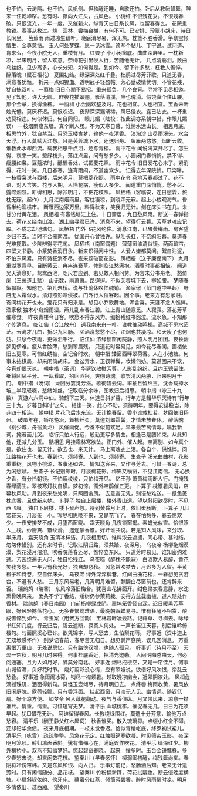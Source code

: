 <!-- { "loadSidebar": true } -->
也不怕，云涛隔。也不怕，风帆侧。但独醒还睡，自歌还拍。卧后从教鳅鳝舞，醉来一任乾坤窄。恐有时、撑向大江头，占风色。 
小桃红
不恨残花妥。不恨残春破。只恨流光，一年一度，又催新火。纵青天白日系长绳，也留春得么。 
花院重教锁。春事从教过。烧＿园林，尝梅台榭，有何不可。已安排、珍簟小胡床，待日长闲坐。 
芭蕉雨
雨过凉生藕叶。晚庭消尽暑，浑无热。枕簟不胜香滑。争奈宝帐情生，金尊意惬。 
玉人何处梦蝶。思一见冰雪。须写个帖儿、丁宁说。试问道、肯来么，今夜小院无人，重楼有月。 
红娘子
小小闲窗底。曲曲深屏里。一枕新凉，半床明月，留人欢意。奈梅花引里唤人行，苦随他无计。 
几点清觞泪。数曲乌丝纸。见少离多，心长分短，如何得是。到如今、留下许多愁，枉教人憔悴。 
醉落魄（赋石榴花）
夏围初结。绿深深处红千叠。杜鹃过尽芳菲歇。只道无春，满意春犹惬。 
折来一点如猩血。透明冠子轻盈帖。芳心蹙破情忧切。不管花残，犹自拣双叶。 
一翦梅
旧日心期不易招。重来孤负，几个良宵。寻常不见尽相邀。见了知他，许大无聊。 
昨夜花插翠翘。影落清溪，应也魂消。假饶真个住山腰。那个金章，换得渔樵。 
一翦梅
小会幽欢整及时。花也相宜。人也相宜。宝香未断烛光低。莫厌杯迟。莫恨欢迟。 
夜渐深深漏渐稀。风已侵衣。露已沾衣。一杯重劝莫相违。何似休归。何自同归。 
眼儿媚（陆校：按此调亦系朝中措，作眼儿媚误）
一枝烟雨瘦东墙。真个断人肠。不为天寒日暮，谁怜水远山长。 
相思月底，相思竹外，犹自禁当。只恐玉楼贪梦，输他一夜清香。 
浪淘沙
山尽雨溪头。水合天浮。行人莫赋大江愁。且是芙蓉城下水，还送归舟。 
鱼雁两悠悠。烟断云收。谁教此水却西流。载我相思千点泪，还与青楼。 
雨中花令
闻说海棠开尽了。怎生得、夜来一笑。颦绿枝头，落红点里，问有愁多少。 
小园闭门春悄悄。禁不得、瘦腰如袅。豆蔻浓时，酴醿香处，试把菱花照。 
雨中花令
旧日爱花心未了。紧消得、花时一笑。几日春寒，连宵雨闷，不道幽欢少。 
记得去年深院悄。□梁畔，一枝香袅说与西楼，后来明月，莫把菱花照。 
雨中花令
卷地芳春都过了。花不语、对人含笑。花与人期，人怜花病，瘦似人多少。 
闻道重门深悄悄。愁不尽、露啼烟袅。断得相思，除非明月，不把花枝照。 
凤栖梧（客临安，连日愁霖，旅枕无寐，起作）
九月江南烟雨里。客枕凄凉，到晓浑无寐。起上小楼观海气。昏昏半约渔樵市。 
断雁西边家万里。料得秋来，笑我归无计。剑在床头书在几。未甘分付黄花泪。 
凤栖梧
有客钱塘江上住。十日斋居，九日愁风雨。断送一春弹指去。荷花又绕南山渡。 
湖上幽寻君已许。消息不来，望得行云暮。芳草梦魂应记取。不成忘却池塘句。 
凤栖梧
门外飞花风约住。消息江南，已酿黄梅雨。蜀客望乡归不去。当时不合催南渡。 
忧国丹心曾独许。纵吐长虹，不奈斜阳暮。莫道春光难揽取。少陵辨得寻花句。 
凤栖梧（南窗偶题）
薄薄窗油清似镜。两面疏帘，四壁文书静。小篆焚香消日永。新来识得闲中性。 
人爱人嫌都莫问。絮自沾泥，不怕东风紧。只有诗狂消不尽。夜来题破窗花影。 
凤栖梧（送子廉侄南下）
九月重湖寒意早。目断黄云，冉冉连衰草。惨别临江愁满抱。酒尊时事都相恼。 
闻道吴天消息好。鸳鸯西池，咫尺君应到。若见故人相问劳。为言未分书舟老。 
愁倚阑（三荣道上赋）
山无数，雨萧萧。路迢迢。不似芙蓉城下去，柳如腰。 
梦随春絮飘飘。知他在、第几朱桥。说与杜鹃休唤怕魂销。 
渔家傲（彭门道中早起）
野店无人霜似水。清灯照影寒侵被。门外行人催客起。因个事。老来方有思家泪。 
寄问梅花开也未。爱花只有归来是。想见小乔歌舞地。浑含喜。天涯不念人憔悴。 
渔家傲
独木小舟烟雨湿。燕儿乱点春江碧。江上青山随意觅。人寂寂。落花芳草催寒食。 
昨夜青楼今日客。吹愁不得东风力。细拾残红书怨泣。流水急。不知那个传消息。 
临江仙（合江放舟）
送我南来舟一叶，谁教催动鸣榔。高城不见水茫茫。云湾才几曲，折尽九回肠。 
买酒浇愁愁不尽，江烟也共凄凉。和天瘦了也何妨。只愁今夜雨，更做泪千行。 
临江仙
浓绿锁窗闲院静，照人明月团团。夜长幽梦见伊难。瘦从香脸薄，愁到翠眉残。 
只道花时容易见，如今花尽春阑。画楼依旧五更寒。可怜红绣被，空记合时欢。 
朝中措
矮窗西畔翠荷香。人在小池塘。何事未拈棋局，却来闲倚胡床。 
金盆弄水，玉钗亸鬓，妆懒何妨。莫道困来不饮，今宵却恨天凉。 
朝中措（茶词）
华筵饮散撤芳尊。人影乱纷纷。且约玉骢留住，细将团凤平分。 
一瓯看取，招回酒兴，爽彻诗魂。歌罢清风两腋，归来明月千门。 
朝中措（汤词）
龙团分罢觉芳滋。歌彻碧云词。翠袖且留纤玉，沈香载捧水垍＿半瓯轻啜，愁绪如丝。记取临分余味，图教归后相思。 
朝中措（咏三十九数）
真游六六洞中仙。骑鹤下三天。休道日斜岁暮，行年方是韶华乐天诗有“行年三十九，岁暮日斜时”之句。 
相逢一笑，此心不动，须待明年。要得安排稳当，除非四十相连。 
朝中措
片花飞后水东流。无计挽春留。香小谁栽杜若，梦回依旧扬州。 
破瓜年在，娇花艳冶，舞柳纤柔。莫道刘郎霜鬓，才情未放春休。 
醉落魄（别少城，舟宿黄龙）
风催雨促。今番不似前欢足。早来最苦离情毒。唱我新词，掩著面儿哭。 
临行只怕人行远，殷勤更写多情曲。相逢已是腰如束。从此知他，还减几分玉。 
酷相思
月挂霜林寒欲坠。正门外、催人起。奈离别、如今真个是。欲住也、留无计。欲去也、来无计。 
马上离魂衣上泪。各自个、供憔悴。问江路梅花开也未。春到也、须频寄。人到也、须频寄。 
生查子
溪光曲曲村，花影重重树。风物小桃源，春事还如许。 
情知送客来，又作寻芳去。可惜一春诗，总为闲愁赋。 
生查子
长记别郎时，月淡梅花影。梅影又横窗，不见江南信。 
无心换夕香，有分怜朝镜。不怕瘦棱棱，只怕梅开尽。 
忆王孙
萧萧梅雨断人行。门掩残春绿荫生。翠被寒灯枕自横。梦初惊。窗外啼鹃催五更。 
卜算子
枕簟暑风消，帘幕秋风动。月到夜来愁处明，只照团衾凤。 
去意杳无凭，别语愁难送。一纸鱼笺枕底香，且做新来梦。 
卜算子
独自上层楼，楼外青山远。望以斜阳欲尽时，不见西飞雁。 
独自下层楼，楼下蛩声怨。待到黄昏月上时，依旧柔肠断。 
卜算子
几日赏花天，月淡荼＿小。写尽相思唤不来，又是花飞了。 
春在怕愁多，春去怜欢少。一夜安排梦不成，月堕西窗晓。 
霜天晓角
几夜锁窗揭。素蟾光似雪。恰恨照人＿枕，纱厨爽、簟纹滑。 
迤逦篆香簟。好坏谁共说。若是知人风味，来分取、半床月。 
霜天晓角
玉清冰样洁。几夜相思切。谁料浓云遮拥，同心带、甚时结。 
匆匆休惜别。还有来时节。记取江阴归路，须共踏、夜深月。 
乌夜啼
杨柳拖烟漠漠，梨花浸月溶溶。吹香院落春还尽，憔悴立东风。 
只道芳时易见，谁知密约难通。芳园绕遍无人问，独自拾残红。 
乌夜啼（醉枕不能寐）
白酒欺人易醉，黄花笑我多愁。一年只有秋光好，独自却悲秋。 
风急常吹梦去，月迟多为人留。半黄橙子和诗卷，空自伴床头。 
乌夜啼
绿外深深柳巷，红间曲曲花楼，一春想见贪游台，不道有人愁。 
三月东风易老，几宵明月难留。酴醿白尽窗前也，还肯醉来否。 
瑞鹧鸪（瑞香）
东风冷落旧梅台。犹喜山花拂面开。绀色梁衣春意静，水沈熏骨晚风来。 
柔条不学丁香结，矮树仍参茉莉栽。安得方盆载幽植，道人随处作香材。 
瑞鹧鸪（春日南园）
门前杨柳绿成阴。翠坞笼香径自深。迟日暖熏芳草眼，好风轻撼落花心。 
无多春恨莺难语，最晚朝眠蝶易寻。惟有狂醒不相贷，酿成憔悴到如今。 
青玉案（用贺方回韵）
宝林岩畔凌云路。记藉草、寻梅去。咏绿书红知几度。行云归后，碧云遮断，寂寞人何处。 
一声长笛江天暮。别后谁吟倚楼句。匀面照溪心已许。欲凭锦字，写人愁去，生怕梨花雨。 
好事近（资中道上无双堠感怀作）
别梦记春前，春尽苦无归日。想见鹊声庭院，误几回消息。 
万重离恨万重山，无处说思忆。只有路傍双堠，也随人孤只。 
好事近（待月不至）
天淡一帘秋，明月几时来得。何事桂底香近，把清光邀勒。 
人间明晦总由天，何必问通塞。且为人如月好，醉莫分南北。 
好事近
烟尽戍楼空，又是一帘佳月。何事山城留滞，负好花时节。 
烧灯翦彩没心情，应有翠娥说。欲借好风吹恨，奈乱云愁叠。 
好事近
急雨闹冰荷，销尽一襟烦暑。趁取晚凉幽会，近翠阴浓处。 
风梢危滴撼珠玑，洒面得新句。莫怪玉壶倾尽，待月明归去。 
点绛唇
梅雨收黄，暑风依旧闲庭院。露荷轻颤。只有香浮面。 
挂起西窗，月淡无人见。幽情远。随钗低扇。好个凉方便。 
如梦令
风入藕花翻动。夜气与香俱纵。月又带风来，凉意一襟谁共。情重。情重。可惜短宵无梦。 
清平乐
山城桃李。催促春无几。日日为花须早起。犹□惜花无计。 
阿谁留得春风。长教绕绿围红。莫遣十分芳意，输他万点愁容。 
清平乐（酬王静父红木犀词）
秋香谁买。散入琉璃界。点缀小红全不碍。还却铅华余债。 
夜来月底相期。一枝未觉香迟。恰似青绫帐底，绛罗初试裙儿。 
清平乐（咏雪）
疏疏整整。风急花无定。红烛照筵寒欲凝。时见筛帘玉影。 
夜深明月笼纱。醉归凉面香斜。犹有惜梅心在，满庭误作吹花。 
清平乐
绿深红少。柳外横桥小。双燕不知幽梦好。惊起碧窗春晓。 
起来＿憧多时。玉台金镜慵移。多少春愁未说，却来闲数花枝。 
望秦川（早春感怀）
柳弱眠初醒，梅残舞尚痴。春阴将冷傍帘帏。又是东风和恨、向人归。 
乐事灯前记，愁肠酒后知。老来无计遣芳时。只有闲情随分、品花枝。 
望秦川
竹粉翻新箨，荷花拭靓妆。断云侵晚度横塘。小扇斜钗依约、傍牙床。 
蘸蜜分红荔，倾筒泻碧香。醉时风雨醒时凉。明月多情依旧、过西厢。 
望秦川
